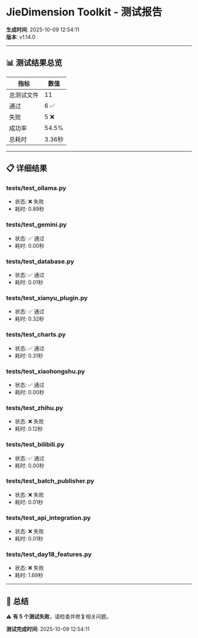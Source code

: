 
# JieDimension Toolkit - 测试报告

**生成时间**: 2025-10-09 12:54:11  
**版本**: v1.14.0

---

## 📊 测试结果总览

| 指标 | 数值 |
|------|------|
| 总测试文件 | 11 |
| 通过 | 6 ✅ |
| 失败 | 5 ❌ |
| 成功率 | 54.5% |
| 总耗时 | 3.36秒 |

---

## 📋 详细结果

### tests/test_ollama.py
- 状态: ❌ 失败
- 耗时: 0.89秒

### tests/test_gemini.py
- 状态: ✅ 通过
- 耗时: 0.00秒

### tests/test_database.py
- 状态: ✅ 通过
- 耗时: 0.01秒

### tests/test_xianyu_plugin.py
- 状态: ✅ 通过
- 耗时: 0.32秒

### tests/test_charts.py
- 状态: ✅ 通过
- 耗时: 0.31秒

### tests/test_xiaohongshu.py
- 状态: ✅ 通过
- 耗时: 0.00秒

### tests/test_zhihu.py
- 状态: ❌ 失败
- 耗时: 0.12秒

### tests/test_bilibili.py
- 状态: ✅ 通过
- 耗时: 0.00秒

### tests/test_batch_publisher.py
- 状态: ❌ 失败
- 耗时: 0.01秒

### tests/test_api_integration.py
- 状态: ❌ 失败
- 耗时: 0.01秒

### tests/test_day18_features.py
- 状态: ❌ 失败
- 耗时: 1.69秒


---

## 🎯 总结

⚠️ **有 5 个测试失败**，请检查并修复相关问题。

**测试完成时间**: 2025-10-09 12:54:11
